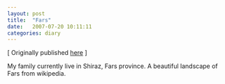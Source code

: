 ```yaml
---
layout: post
title:  "Fars"
date:   2007-07-20 10:11:11
categories: diary 
---
```


[ Originally published [here](https://resal.wordpress.com/2007/07/20/fars/) ]


My family currently live in Shiraz, Fars province. A beautiful landscape of Fars from wikipedia.
